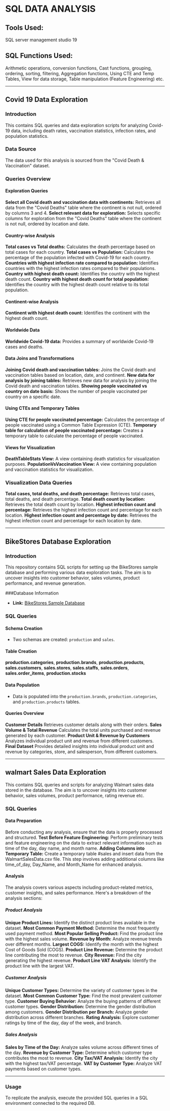 # SQL DATA ANALYSIS

## Tools Used:
SQL server management studio 19
## SQL Functions Used:
Arithmetic operations,  conversion functions, Cast functions,  grouping, ordering, sorting, filtering, Aggregation functions, Using CTE and Temp Tables, View for data storage, Table manipulation (Feature Engineering) etc.

----------------------------------------------------------------------------------------------------------------------------------------------------------------------------------

## Covid 19 Data Exploration

### Introduction
This contains SQL queries and data exploration scripts for analyzing Covid-19 data, including death rates, vaccination statistics, infection rates, and population statistics.

### Data Source
The data used for this analysis is sourced from the "Covid Death & Vaccination" dataset.

### Queries Overview
#### Exploration Queries
 **Select all Covid death and vaccination data with continents:** Retrieves all data from the "Covid Deaths" table where the continent is not null, ordered by columns 3 and 4.
 **Select relevant data for exploration:** Selects specific columns for exploration from the "Covid Deaths" table where the continent is not null, ordered by location and date.

#### Country-wise Analysis
**Total cases vs Total deaths:** Calculates the death percentage based on total cases for each country.
**Total cases vs Population:** Calculates the percentage of the population infected with Covid-19 for each country.
**Countries with highest infection rate compared to population:** Identifies countries with the highest infection rates compared to their populations.
**Country with highest death count:** Identifies the country with the highest death count.
**Country with highest death count for total population:** Identifies the country with the highest death count relative to its total population.

#### Continent-wise Analysis
**Continent with highest death count:** Identifies the continent with the highest death count.

#### Worldwide Data
**Worldwide Covid-19 data:** Provides a summary of worldwide Covid-19 cases and deaths.

#### Data Joins and Transformations
**Joining Covid death and vaccination tables:** Joins the Covid death and vaccination tables based on location, date, and continent.
**New data for analysis by joining tables:** Retrieves new data for analysis by joining the Covid death and vaccination tables.
**Showing people vaccinated vs country on date basis:** Shows the number of people vaccinated per country on a specific date.

#### Using CTEs and Temporary Tables
**Using CTE for people vaccinated percentage:** Calculates the percentage of people vaccinated using a Common Table Expression (CTE).
**Temporary table for calculation of people vaccinated percentage:** Creates a temporary table to calculate the percentage of people vaccinated.

#### Views for Visualization
**DeathTableStats View:** A view containing death statistics for visualization purposes.
**PopulationVsVaccination View:** A view containing population and vaccination statistics for visualization.

### Visualization Data Queries
**Total cases, total deaths, and death percentage:** Retrieves total cases, total deaths, and death percentage.
**Total death count by location:** Retrieves the total death count by location.
**Highest infection count and percentage:** Retrieves the highest infection count and percentage for each location.
**Highest infection count and percentage by date:** Retrieves the highest infection count and percentage for each location by date.

---------------------------------------------------------------------------------------------------------------------------------------------------------------------


## BikeStores Database Exploration

### Introduction
This repository contains SQL scripts for setting up the BikeStores sample database and performing various data exploration tasks.  The aim is to uncover insights into customer behavior, sales volumes, product performance, and revenue generation.

###Database Information
- **Link:** [BikeStores Sample Database](http://www.sqlservertutorial.net/load-sample-database/)

### SQL Queries

#### Schema Creation
- Two schemas are created: `production` and `sales`.

#### Table Creation
**production.categories**, **production.brands**, **production.products**, **sales.customers**, **sales.stores**, **sales.staffs**, **sales.orders**, **sales.order_items**, **production.stocks**

#### Data Population
- Data is populated into the `production.brands`, `production.categories`, and `production.products` tables.

#### Queries Overview
**Customer Details** Retrieves customer details along with their orders.
**Sales Volume & Total Revenue** Calculates the total units purchased and revenue generated by each customer.
**Product Unit & Revenue by Customers** Analyzes individual product unit and revenue from different customers.
**Final Dataset** Provides detailed insights into individual product unit and revenue by categories, store, and salesperson, from different customers.

---------------------------------------------------------------------------------------------------------------------------------


## walmart Sales Data Exploration
This contains SQL queries and scripts for analyzing Walmart sales data stored in the database. The aim is to uncover insights into customer behavior, sales volumes, product performance, rating revenue etc.

### SQL Queries

#### Data Preparation
Before conducting any analysis, ensure that the data is properly processed and structured.
**Test Before Feature Engineering:** Perform preliminary tests and feature engineering on the data to extract relevant information such as time of the day, day name, and month name.
**Adding Columns into Temporary Table:** Create a temporary table #sales and insert data from the WalmartSalesData.csv file. This step involves adding additional columns like time_of_day, Day_Name, and Month_Name for enhanced analysis.

#### Analysis
The analysis covers various aspects including product-related metrics, customer insights, and sales performance. Here's a breakdown of the analysis sections:

##### Product Analysis
**Unique Product Lines:** Identify the distinct product lines available in the dataset.
**Most Common Payment Method:** Determine the most frequently used payment method.
**Most Popular Selling Product:** Find the product line with the highest sales volume.
**Revenue by Month:** Analyze revenue trends over different months.
**Largest COGS:** Identify the month with the highest Cost of Goods Sold (COGS).
**Product Line Revenue:** Determine the product line contributing the most to revenue.
**City Revenue:** Find the city generating the highest revenue.
**Product Line VAT Analysis:** Identify the product line with the largest VAT.

##### Customer Analysis
**Unique Customer Types:** Determine the variety of customer types in the dataset.
**Most Common Customer Type:** Find the most prevalent customer type.
**Customer Buying Behavior:** Analyze the buying patterns of different customer types.
**Gender Distribution:** Determine the gender distribution among customers.
**Gender Distribution per Branch:** Analyze gender distribution across different branches.
**Rating Analysis:** Explore customer ratings by time of the day, day of the week, and branch.

##### Sales Analysis
**Sales by Time of the Day:** Analyze sales volume across different times of the day.
**Revenue by Customer Type:** Determine which customer type contributes the most to revenue.
**City Tax/VAT Analysis:** Identify the city with the highest tax/VAT percentage.
**VAT by Customer Type:** Analyze VAT payments based on customer types.

-----------------------------------------------------------------------------------------------------------------------------------------------------------------------------------


### Usage
To replicate the analysis, execute the provided SQL queries in a SQL environment connected to the required DB.


